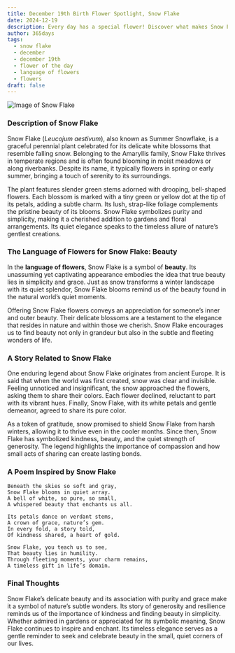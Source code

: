```yaml
---
title: December 19th Birth Flower Spotlight, Snow Flake
date: 2024-12-19
description: Every day has a special flower! Discover what makes Snow Flake unique as today’s birth flower and its symbolic meaning.
author: 365days
tags:
  - snow flake
  - december
  - december 19th
  - flower of the day
  - language of flowers
  - flowers
draft: false
---
```


![Image of Snow Flake](https://cdn.pixabay.com/photo/2014/02/26/17/37/snowflake-275367_640.jpg#center)


### Description of Snow Flake

Snow Flake (_Leucojum aestivum_), also known as Summer Snowflake, is a graceful perennial plant celebrated for its delicate white blossoms that resemble falling snow. Belonging to the Amaryllis family, Snow Flake thrives in temperate regions and is often found blooming in moist meadows or along riverbanks. Despite its name, it typically flowers in spring or early summer, bringing a touch of serenity to its surroundings.

The plant features slender green stems adorned with drooping, bell-shaped flowers. Each blossom is marked with a tiny green or yellow dot at the tip of its petals, adding a subtle charm. Its lush, strap-like foliage complements the pristine beauty of its blooms. Snow Flake symbolizes purity and simplicity, making it a cherished addition to gardens and floral arrangements. Its quiet elegance speaks to the timeless allure of nature’s gentlest creations.

### The Language of Flowers for Snow Flake: Beauty

In the **language of flowers**, Snow Flake is a symbol of **beauty**. Its unassuming yet captivating appearance embodies the idea that true beauty lies in simplicity and grace. Just as snow transforms a winter landscape with its quiet splendor, Snow Flake blooms remind us of the beauty found in the natural world’s quiet moments.

Offering Snow Flake flowers conveys an appreciation for someone’s inner and outer beauty. Their delicate blossoms are a testament to the elegance that resides in nature and within those we cherish. Snow Flake encourages us to find beauty not only in grandeur but also in the subtle and fleeting wonders of life.

### A Story Related to Snow Flake

One enduring legend about Snow Flake originates from ancient Europe. It is said that when the world was first created, snow was clear and invisible. Feeling unnoticed and insignificant, the snow approached the flowers, asking them to share their colors. Each flower declined, reluctant to part with its vibrant hues. Finally, Snow Flake, with its white petals and gentle demeanor, agreed to share its pure color.

As a token of gratitude, snow promised to shield Snow Flake from harsh winters, allowing it to thrive even in the cooler months. Since then, Snow Flake has symbolized kindness, beauty, and the quiet strength of generosity. The legend highlights the importance of compassion and how small acts of sharing can create lasting bonds.

### A Poem Inspired by Snow Flake

```
Beneath the skies so soft and gray,  
Snow Flake blooms in quiet array.  
A bell of white, so pure, so small,  
A whispered beauty that enchants us all.  

Its petals dance on verdant stems,  
A crown of grace, nature’s gem.  
In every fold, a story told,  
Of kindness shared, a heart of gold.  

Snow Flake, you teach us to see,  
That beauty lies in humility.  
Through fleeting moments, your charm remains,  
A timeless gift in life’s domain.  
```

### Final Thoughts

Snow Flake’s delicate beauty and its association with purity and grace make it a symbol of nature’s subtle wonders. Its story of generosity and resilience reminds us of the importance of kindness and finding beauty in simplicity. Whether admired in gardens or appreciated for its symbolic meaning, Snow Flake continues to inspire and enchant. Its timeless elegance serves as a gentle reminder to seek and celebrate beauty in the small, quiet corners of our lives.

